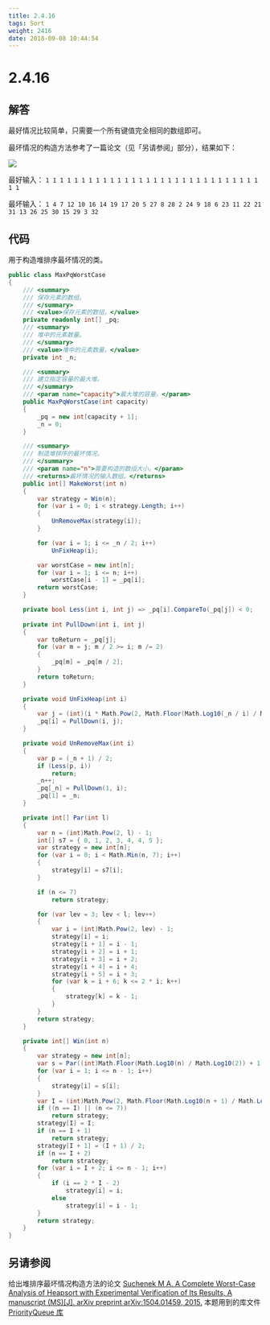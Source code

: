 ```yaml
---
title: 2.4.16
tags: Sort
weight: 2416
date: 2018-09-08 10:44:54
---
```


# 2.4.16


## 解答

最好情况比较简单，只需要一个所有键值完全相同的数组即可。

最坏情况的构造方法参考了一篇论文（见「另请参阅」部分），结果如下：

![](/resources/2-4-16/1.png)

最好输入：
`1 1 1 1 1 1 1 1 1 1 1 1 1 1 1 1 1 1 1 1 1 1 1 1 1 1 1 1 1 1 1 1`

最坏输入：
`1 4 7 12 10 16 14 19 17 20 5 27 8 28 2 24 9 18 6 23 11 22 21 31 13 26 25 30 15 29 3 32`

## 代码

用于构造堆排序最坏情况的类。

```csharp
public class MaxPqWorstCase
{
    /// <summary>
    /// 保存元素的数组。
    /// </summary>
    /// <value>保存元素的数组。</value>
    private readonly int[] _pq;              
    /// <summary>
    /// 堆中的元素数量。
    /// </summary>
    /// <value>堆中的元素数量。</value>
    private int _n;                 

    /// <summary>
    /// 建立指定容量的最大堆。
    /// </summary>
    /// <param name="capacity">最大堆的容量。</param>
    public MaxPqWorstCase(int capacity)
    {
        _pq = new int[capacity + 1];
        _n = 0;
    }

    /// <summary>
    /// 制造堆排序的最坏情况。
    /// </summary>
    /// <param name="n">需要构造的数组大小。</param>
    /// <returns>最坏情况的输入数组。</returns>
    public int[] MakeWorst(int n)
    {
        var strategy = Win(n);
        for (var i = 0; i < strategy.Length; i++)
        {
            UnRemoveMax(strategy[i]);
        }

        for (var i = 1; i <= _n / 2; i++)
            UnFixHeap(i);

        var worstCase = new int[n];
        for (var i = 1; i <= n; i++)
            worstCase[i - 1] = _pq[i];
        return worstCase;
    }

    private bool Less(int i, int j) => _pq[i].CompareTo(_pq[j]) < 0;
      
    private int PullDown(int i, int j)
    {
        var toReturn = _pq[j];
        for (var m = j; m / 2 >= i; m /= 2)
        {
            _pq[m] = _pq[m / 2];
        }
        return toReturn;
    }

    private void UnFixHeap(int i)
    {
        var j = (int)(i * Math.Pow(2, Math.Floor(Math.Log10(_n / i) / Math.Log10(2))));
        _pq[i] = PullDown(i, j);
    }

    private void UnRemoveMax(int i)
    {
        var p = (_n + 1) / 2;
        if (Less(p, i))
            return;
        _n++;
        _pq[_n] = PullDown(1, i);
        _pq[1] = _n;
    }

    private int[] Par(int l)
    {
        var n = (int)Math.Pow(2, l) - 1;
        int[] s7 = { 0, 1, 2, 3, 4, 4, 5 };
        var strategy = new int[n];
        for (var i = 0; i < Math.Min(n, 7); i++)
        {
            strategy[i] = s7[i];
        }

        if (n <= 7)
            return strategy;

        for (var lev = 3; lev < l; lev++)
        {
            var i = (int)Math.Pow(2, lev) - 1;
            strategy[i] = i;
            strategy[i + 1] = i - 1;
            strategy[i + 2] = i + 1;
            strategy[i + 3] = i + 2;
            strategy[i + 4] = i + 4;
            strategy[i + 5] = i + 3;
            for (var k = i + 6; k <= 2 * i; k++)
            {
                strategy[k] = k - 1;
            }
        }
        return strategy;
    }

    private int[] Win(int n)
    {
        var strategy = new int[n];
        var s = Par((int)Math.Floor(Math.Log10(n) / Math.Log10(2)) + 1);
        for (var i = 1; i <= n - 1; i++)
        {
            strategy[i] = s[i];
        }
        var I = (int)Math.Pow(2, Math.Floor(Math.Log10(n + 1) / Math.Log10(2))) - 1;
        if ((n == I) || (n <= 7))
            return strategy;
        strategy[I] = I;
        if (n == I + 1)
            return strategy;
        strategy[I + 1] = (I + 1) / 2;
        if (n == I + 2)
            return strategy;
        for (var i = I + 2; i <= n - 1; i++)
        {
            if (i == 2 * I - 2)
                strategy[i] = i;
            else
                strategy[i] = i - 1;
        }
        return strategy;
    }
}
```

## 另请参阅

给出堆排序最坏情况构造方法的论文
[Suchenek M A. A Complete Worst-Case Analysis of Heapsort with Experimental Verification of Its Results, A manuscript (MS)[J]. arXiv preprint arXiv:1504.01459, 2015.](https://arxiv.org/abs/1504.01459)
本题用到的库文件
[PriorityQueue 库](https://github.com/ikesnowy/Algorithms-4th-Edition-in-Csharp/tree/master/2%20Sorting/2.4/PriorityQueue)

